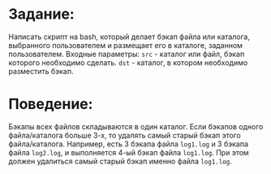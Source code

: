 # Задание:
Написать скрипт на bash, который делает бэкап файла или каталога, выбранного пользователем и размещает его в каталоге, заданном пользователем.
Входные параметры:
`src` - каталог или файл, бэкап которого необходимо сделать.
`dst` - каталог, в котором необходимо разместить бэкап.

# Поведение:
Бэкапы всех файлов складываются в один каталог. Если бэкапов одного файла/каталога больше 3-х, то удалять самый старый бэкап этого файла/каталога. Например, есть 3 бэкапа файла `log1.log` и 3 бэкапа файла `log2.log`, и выполняется 4-ый бэкап файла `log1.log`.
При этом должен удалиться самый старый бэкап именно файла `log1.log`.
